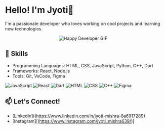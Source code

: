 # Hello! I'm Jyoti👋
I'm a passionate developer who loves working on cool projects and learning new technologies.

<div align="center">
  <img src="https://media.giphy.com/media/Y4ak9Ki2GZCbJxAnJD/giphy.gif" alt="Happy Developer GIF">
</div>

## 🚀 Skills
- Programming Languages: HTML, CSS, JavaScript, Python, C++, Dart
- Frameworks: React, Node.js
- Tools: Git, VsCode, Figma
  
![JavaScript](https://img.shields.io/badge/JavaScript-ES6+-yellow?style=flat&logo=javascript&logoColor=white)
![React](https://img.shields.io/badge/React-16.13.1-blue?style=flat&logo=react)
![Dart](https://img.shields.io/badge/Dart-2.10-blue?style=flat&logo=dart&logoColor=white)
![HTML](https://img.shields.io/badge/HTML5-E34F26?style=flat&logo=html5&logoColor=white)
![CSS](https://img.shields.io/badge/CSS3-1572B6?style=flat&logo=css3&logoColor=white)
![C++](https://img.shields.io/badge/C++-00599C?style=flat&logo=c%2B%2B&logoColor=white)
![Figma](https://img.shields.io/badge/Figma-F24E1E?style=flat&logo=figma&logoColor=white)
## 📫 Let's Connect!
- [LinkedIn]((https://www.linkedin.com/in/jyoti-mishra-8a6917289)
- [Instagram][(https://www.instagram.com/jyoti_mishra639/)]






